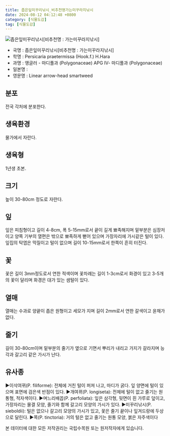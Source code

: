 ```yaml
---
title: 좁은잎미꾸리낚시_비추천명가는미꾸라지낚시
date: 2024-08-12 04:12:48 +0800
category: [식물도감]
tag: [식물도감]
---
```




![좁은잎미꾸리낚시[비추천명 : 가는미꾸라지낚시]](/fileUpload/plants/basic/Polygonaceae/Persicaria/1370/1370_1_th2.jpg)
- 국명 : 좁은잎미꾸리낚시[비추천명 : 가는미꾸라지낚시]
- 학명 : Persicaria praetermissa (Hook.f.) H.Hara
- 과명 : 앵글러 - 마디풀과 (Polygonaceae) APG Ⅳ- 마디풀과 (Polygonaceae)
- 일본명 : 
- 영문명 : Linear arrow-head smartweed


## 분포
전국 각처에 분포한다.
## 생육환경
물가에서 자란다.
## 생육형
1년생 초본.
## 크기
높이 30-80cm 정도로 자란다.
## 잎
잎은 피침형이고 길이 4-8cm, 폭 5-15mm로서 끝이 길게 뾰족해지며 밑부분은 심장저이고 양쪽 기부의 열편은 밖으로 뾰족하게 뻗어 있으며 가장자리에 가시같은 털이 있다. 잎집의 탁엽은 막질이고 털이 없으며 길이 10-15mm로서 한쪽이 흔히 터진다.
## 꽃
꽃은 길이 3mm정도로서 연한 적색이며 꽃차례는 길이 1-3cm로서 화경이 있고 3-5개의 꽃이 달리며 화경은 대가 있는 샘털이 있다.
## 열매
열매는 수과로 양끝이 좁은 원형이고 세모가 지며 길이 2mm로서 연한 갈색이고 윤채가 없다.
## 줄기
길이 30-80cm이며 밑부분의 줄기가 옆으로 기면서 뿌리가 내리고 가지가 갈라지며 능각과 갈고리 같은 가시가 난다.
## 유사종
▶이삭여뀌(P. filiforme): 전체에 거친 털이 퍼져 나고, 마디가 굵다. 잎 양면에 털이 있으며 표면에 검은색 반점이 있다.▶개여뀌(P. longiseta): 전체에 털이 없고 줄기는 원통형, 적자색이다.▶며느리배꼽(P. perfoliata): 잎은 삼각형, 뒷면이 흰 가루로 덮이고, 가장자리는 물결 모양, 줄기와 함께 갈고리 모양의 가시가 있다.▶미꾸리낚시(P. sieboldii): 털은 없으나 갈고리 모양의 가시가 있고, 꽃은 줄기 끝이나 잎겨드랑에 두상으로 달린다.▶쪽(P. tinctoria): 거의 털은 없고 줄기는 원통 모양, 붉은 자주색이다






본 데이터에 대한 모든 저작권리는 국립수목원 또는 원저작자에게 있습니다.

